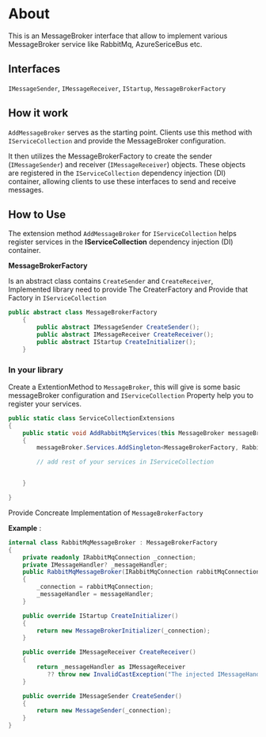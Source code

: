 ﻿# About

This is an MessageBroker interface that allow to implement various MessageBroker service like RabbitMq, AzureSericeBus etc.

## Interfaces

`IMessageSender`, `IMessageReceiver`, `IStartup`, `MessageBrokerFactory`

## How it work

`AddMessageBroker` serves as the starting point. Clients use this method with `IServiceCollection` and provide the MessageBroker configuration.

It then utilizes the MessageBrokerFactory to create the sender (`IMessageSender`) and receiver (`IMessageReceiver`) objects. 
These objects are registered in the `IServiceCollection` dependency injection (DI) container, 
 allowing clients to use these interfaces to send and receive messages.


## How to Use

The extension method `AddMessageBroker` for `IServiceCollection` helps register services in the **IServiceCollection** dependency injection (DI) container.

**MessageBrokerFactory** 

Is an abstract class contains `CreateSender` and `CreateReceiver`, Implemented library need to provide The CreaterFactory and Provide that Factory in `IServiceCollection`

```csharp
public abstract class MessageBrokerFactory
    {
        public abstract IMessageSender CreateSender();
        public abstract IMessageReceiver CreateReceiver();
        public abstract IStartup CreateInitializer();
    }
```


### In your library

Create a ExtentionMethod to `MessageBroker`, this will give is some basic messageBroker configuration and `IServiceCollection` Property
help you to register your services.


```csharp
public static class ServiceCollectionExtensions
{      
    public static void AddRabbitMqServices(this MessageBroker messageBroker, YourConfigClass config)
    {
        messageBroker.Services.AddSingleton<MessageBrokerFactory, RabbitMqMessageBroker>();

        // add rest of your services in IServiceCollection


    }

}
```


Provide Concreate Implementation of `MessageBrokerFactory`

**Example** :
```csharp
internal class RabbitMqMessageBroker : MessageBrokerFactory
{
    private readonly IRabbitMqConnection _connection;
    private IMessageHandler? _messageHandler;
    public RabbitMqMessageBroker(IRabbitMqConnection rabbitMqConnection,IMessageHandler? messageHandler = null)
    {
        _connection = rabbitMqConnection;
        _messageHandler = messageHandler;
    }

    public override IStartup CreateInitializer()
    {
        return new MessageBrokerInitializer(_connection);
    }

    public override IMessageReceiver CreateReceiver()
    {
        return _messageHandler as IMessageReceiver
           ?? throw new InvalidCastException("The injected IMessageHandler does not implement IMessageReceiver.");
    }

    public override IMessageSender CreateSender()
    {
        return new MessageSender(_connection);
    }
}
```


